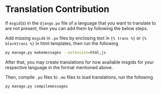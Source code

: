 # Translation Contribution

If `msgid`(s) in the `django.po` file of a language that you want to translate to are not present, then you can add them by following the below steps.

Add missing `msgid`s in `.po` files by enclosing text in `{% trans %}` or `{% blocktrans %}` in html templates, then run the following

```bash
py manage.py makemessages --extension=html,js
```

After that, you may create translations for now available msgids for your respective language in the format mentioned above.

Then, compile `.po` files to `.mo` files to load translations, run the following

```bash
py manage.py compilemessages
```
